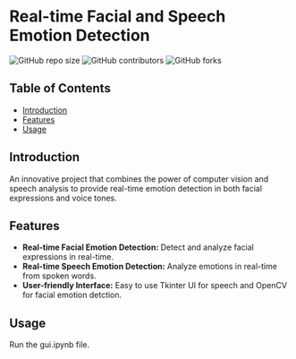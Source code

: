 # Real-time Facial and Speech Emotion Detection

![GitHub repo size](https://img.shields.io/github/repo-size/Shuaib21803/Realtime-Emotion-Detection)
![GitHub contributors](https://img.shields.io/github/contributors/Shuaib21803/Realtime-Emotion-Detection)
![GitHub forks](https://img.shields.io/github/forks/Shuaib21803/Realtime-Emotion-Detection)

## Table of Contents
- [Introduction](#introduction)
- [Features](#features)
- [Usage](#usage)

## Introduction

An innovative project that combines the power of computer vision and speech analysis to provide real-time emotion detection in both facial expressions and voice tones. 

## Features

- **Real-time Facial Emotion Detection:** Detect and analyze facial expressions in real-time.
- **Real-time Speech Emotion Detection:** Analyze emotions in real-time from spoken words.
- **User-friendly Interface:** Easy to use Tkinter UI for speech and OpenCV for facial emotion detction.

## Usage

Run the gui.ipynb file.
